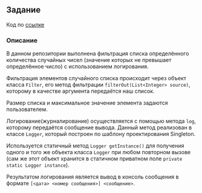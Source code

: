 ## Задание
Код по [ссылке](https://github.com/A-Sakhmina/netology_patterns_singleton/tree/master/src/main/java)
### Описание
В данном репозитории выполнена фильтрация списка определённого количества случайных чисел
(значение которых не превышает определённое число) с использованием логирования.

Фильтрация элементов случайного списка происходит через объект класса `Filter`, 
его метод фильтрации `filterOut(List<Integer> source)`, которому в качестве аргумента передаётся наш список.

Размер списка и максимальное значение элемента задаются пользователем.

Логирование(журналирование) осуществляется с помощью метода `log`, которому передаётся сообщение вывода. 
Данный метод реализован в классе `Logger`, который построен по шаблону проектирования Singleton. 

Используется статичный метод `Logger getInstance()` для получения одного и того же объекта класса `Logger` 
при любом повторном вызове (сам же этот объект хранится в статичном приватном поле `private static Logger instance`).

Результатом логирования является вывод в консоль сообщения в формате `[<дата> <номер сообщения>] <сообщение>`.

